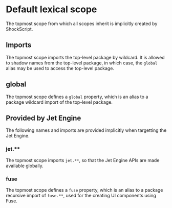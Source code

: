# Default lexical scope

The topmost scope from which all scopes inherit is implicitly created by ShockScript.

## Imports

The topmost scope imports the top-level package by wildcard. It is allowed to shadow names from the top-level package, in which case, the `global` alias may be used to access the top-level package.

## global

The topmost scope defines a `global` property, which is an alias to a package wildcard import of the top-level package.

## Provided by Jet Engine

The following names and imports are provided implicitly when targetting the Jet Engine.

### jet.**

The topmost scope imports `jet.**`, so that the Jet Engine APIs are made available globally.

### fuse

The topmost scope defines a `fuse` property, which is an alias to a package recursive import of `fuse.**`, used for the creating UI components using Fuse.